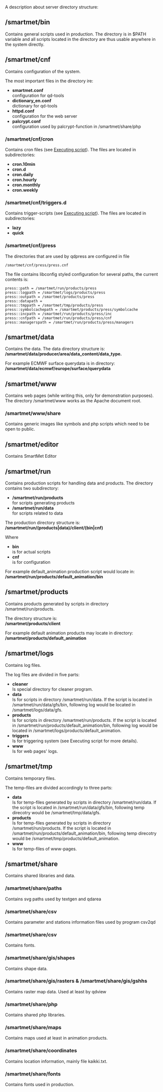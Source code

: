 A description about server directory structure:

## /smartmet/bin

Contains general scripts used in production. The directory is in $PATH variable and all scripts located in the directory are thus usable anywhere in the system directly.

## /smartmet/cnf

Contains configuration of the system.

The most important files in the directory ire:

* **smartmet.conf**  
    configuration for qd-tools
* **dictionary_en.conf**  
    dictionary for qd-tools
* **httpd.conf**  
    configuration for the web server
* **palcrypt.conf**  
    configuration used by palcrypt-function in /smartmet/share/php

### /smartmet/cnf/cron

Contains cron files (see [Executing script](executing-script.md)). The files are located in subdirectories:

* **cron.10min**
* **cron.d**
* **cron.daily**
* **cron.hourly**
* **cron.monthly**
* **cron.weekly**

### /smartmet/cnf/triggers.d

Contains trigger-scripts (see [Executing script](executing-script.md)). The files are located in subdirectories:

* **lazy**  
* **quick**  

### /smartmet/cnf/press

The directories that are used by qdpress are configured in file

    /smartmet/cnf/press/press.cnf

The file contains libconfig styled configuration for several paths, the current contents is:
    
    press::path = /smartmet/run/products/press
    press::logpath = /smartmet/logs/products/press
    press::outpath = /smartmet/products/press
    press::datapath =
    press::tmppath = /smartmet/tmp/products/press
    press::symbolcachepath = /smartmet/products/press/symbolcache
    press::incpath = /smartmet/run/products/press/inc
    press::cnfpath = /smartmet/run/products/press/cnf
    press::managerspath = /smartmet/run/products/press/managers

## /smartmet/data

Contains the data. The data directory structure is:  
__/smartmet/data/producer/area/data_content/data_type.__

For example ECMWF surface querydata is in directory:  
__/smartmet/data/ecmwf/europe/surface/querydata__

## /smartmet/www

Contains web pages (while writing this, only for demonstration purposes). The directory /smartmet/www works as the Apache document root.

### /smartmet/www/share

Contains generic images like symbols and php scripts which need to be open to public.

## /smartmet/editor

Contains SmartMet Editor

## /smartmet/run

Contains production scripts for handling data and products. The directory contains two subdirectory:

* **/smartmet/run/products**  
    for scripts generating products
* **/smartmet/run/data**  
    for scripts related to data

The production directory structure is:  
**/smartmet/run/(products|data)/client/(bin|cnf)**  

Where

* **bin**  
    is for actual scripts
* **cnf**  
    is for configuration

For example default_animation production script would locate in:
**/smartmet/run/products/default_animation/bin**  

## /smartmet/products

Contains products generated by scripts in directory /smartmet/run/products.

The directory structure is:  
**/smartmet/products/client**  

For example default animation products may locate in directory:  
**/smartmet/products/default_animation**

## /smartmet/logs

Contains log files.

The log files are divided in five parts:

* **cleaner**  
    Is special directory for cleaner program.
* **data**  
    Is for scripts in directory /smartmet/run/data. If the script is located in /smartmet/run/data/gfs/bin, following log would be located in /smartmet/logs/data/gfs.
* **products**  
    Is for scripts in directory /smartmet/run/products. If the script is located in /smartmet/run/products/default_animation/bin, following log would be located in /smartmet/logs/products/default_animation.
* **triggers**  
    Is for triggering system (see Executing script for more details).
* **www**  
    Is for web pages' logs.

## /smartmet/tmp

Contains temporary files.

The temp-files are divided accordingly to three parts:

* **data**  
    Is for temp-files generated by scripts in directory /smartmet/run/data. If the script is located in /smartmet/run/data/gfs/bin, following temp direcotry would be /smartmet/tmp/data/gfs.
* **products**  
    Is for temp-files generated by scripts in directory /smartmet/run/products. If the script is located in /smartmet/run/products/default_animation/bin, following temp direcotry would be /smartmet/tmp/products/default_animation.
* **www**  
    Is for temp-files of www-pages.

## /smartmet/share

Contains shared libraries and data.

### /smartmet/share/paths

Contains svg paths used by textgen and qdarea

### /smartmet/share/csv

Contains parameter and stations information files used by program csv2qd

### /smartmet/share/csv

Contains fonts.

### /smartmet/share/gis/shapes

Contains shape data.

### /smartmet/share/gis/rasters & /smartmet/share/gis/gshhs

Contains raster map data. Used at least by qdview

### /smartmet/share/php

Contains shared php libraries.

### /smartmet/share/maps

Contains maps used at least in animation products.

### /smartmet/share/coordinates

Contains location information, mainly file kaikki.txt.

### /smartmet/share/fonts

Contains fonts used in production.
